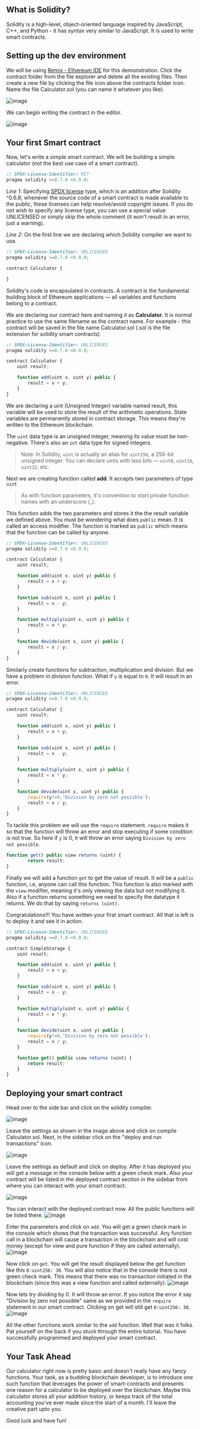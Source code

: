 ## What is Solidity?

Solidity is a high-level, object-oriented language inspired by JavaScript, C++, and Python - it has syntax very similar to JavaScript. It is used to write smart contracts.

## Setting up the dev environment

We will be using [Remix - Ethereum IDE](https://remix.ethereum.org/) for this demonstration. Click the contract folder from the file explorer and delete all the existing files. Then create a new file by clicking the file icon above the contracts folder icon. Name the file Calculator.sol (you can name it whatever you like).

![image](./Images/fileExp.png)

We can begin writing the contract in the editor.

![image](./Images/editor.png)

## Your first Smart contract

Now, let's write a simple smart contract. We will be building a simple calculator (not the best use case of a smart contract).

```js
// SPDX-License-Identifier: MIT
pragma solidity >=0.7.0 <0.9.0;
```

_Line 1_: Specifying [SPDX license](https://spdx.org/licenses/) type, which is an addition after Solidity ^0.6.8; whenever the source code of a smart contract is made available to the public, these licenses can help resolve/avoid copyright issues. If you do not wish to specify any license type, you can use a special value UNLICENSED or simply skip the whole comment (it won’t result in an error, just a warning).

_Line 2_: On the first line we are declaring which Solidity compiler we want to use.

```js
// SPDX-License-Identifier: UNLICENSED
pragma solidity >=0.7.0 <0.9.0;

contract Calculator {

}
```

Solidity's code is encapsulated in contracts. A contract is the fundamental building block of Ethereum applications — all variables and functions belong to a contract.

We are declaring our contract here and naming it as **Calculator**. It is normal practice to use the same filename as the contract name. For example - this contract will be saved in the file name Calculator.sol (.sol is the file extension for solidity smart contracts).

```js
// SPDX-License-Identifier: UNLICENSED
pragma solidity >=0.7.0 <0.9.0;

contract Calculator {
    uint result;

    function add(uint x, uint y) public {
        result = x + y;
    }
}
```

We are declaring a uint (Unsigned Integer) variable named result, this variable will be used to store the result of the arithmetic operations. State variables are permanently stored in contract storage. This means they're written to the Ethereum blockchain.

The `uint` data type is an unsigned integer, meaning its value must be non-negative. There's also an `int` data type for signed integers.

> Note: In Solidity, `uint` is actually an alias for `uint256`, a 256-bit unsigned integer. You can declare uints with less bits — `uint8`, `uint16`, `uint32`, etc.

Next we are creating function called **add**. It accepts two parameters of type `uint`

> As with function parameters, it's convention to start private function names with an underscore (\_).

This function adds the two parameters and stores it the the result variable we defined above.
You must be wondering what does `public` mean. It is called an access modifier. The function is marked as `public` which means that the function can be called by anyone.

```js
// SPDX-License-Identifier: UNLICENSED
pragma solidity >=0.7.0 <0.9.0;

contract Calculator {
    uint result;

    function add(uint x, uint y) public {
        result = x + y;
    }

    function sub(uint x, uint y) public {
        result = x - y;
    }

    function multiply(uint x, uint y) public {
        result = x * y;
    }

    function devide(uint x, uint y) public {
        result = x / y;
    }
}
```

Similarly create functions for subtraction, multiplication and division.
But we have a problem in division function. What if `y` is equal to `0`. It will result in an error.

```js
// SPDX-License-Identifier: UNLICENSED
pragma solidity >=0.7.0 <0.9.0;

contract Calculator {
    uint result;

    function add(uint x, uint y) public {
        result = x + y;
    }

    function sub(uint x, uint y) public {
        result = x - y;
    }

    function multiply(uint x, uint y) public {
        result = x * y;
    }

    function devide(uint x, uint y) public {
        require(y!=0,'Division by zero not possible');
        result = x / y;
    }
}
```

To tackle this problem we will use the `require` statement.
`require` makes it so that the function will throw an error and stop executing if some condition is not true. So here if `y` is 0, it will throw an error saying `Division by zero not possible`.

```js
function get() public view returns (uint) {
        return result;
}
```

Finally we will add a function `get` to get the value of result. It will be a `public` function, i.e, anyone can call this function. This function is also marked with the `view` modifier, meaning it's only viewing the data but not modifying it.
Also if a function returns something we need to specify the datatype it returns. We do that by saying `returns (uint)`.

Congratulations!!!
You have written your first smart contract. All that is left is to deploy it and see it in action.

```js
// SPDX-License-Identifier: UNLICENSED
pragma solidity >=0.7.0 <0.9.0;

contract SimpleStorage {
    uint result;

    function add(uint x, uint y) public {
        result = x + y;
    }

    function sub(uint x, uint y) public {
        result = x - y;
    }

    function multiply(uint x, uint y) public {
        result = x * y;
    }

    function devide(uint x, uint y) public {
        require(y!=0,'Division by zero not possible');
        result = x / y;
    }

    function get() public view returns (uint) {
        return result;
    }
}
```

## Deploying your smart contract

Head over to the side bar and click on the solidity compiler.

![image](./Images/compilerOption.png)

Leave the settings as shown in the image above and click on compile Calculator.sol.
Next, in the sidebar click on the "deploy and run transactions" icon.

![image](./Images/deploy.png)

Leave the settings as default and click on deploy.
After it has deployed you will get a message in the console below with a green check mark. Also your contract will be listed in the deployed contract section in the sidebar from where you can interact with your smart contract.

![image](./Images/deployed.png)

You can interact with the deployed contract now. All the public functions will be listed there.
![image](./Images/interactions.png)

Enter the parameters and click on `add`. You will get a green check mark in the console which shows that the transaction was successful. Any function call in a blockchain will cause a transaction in the blockchain and will cost money (except for view and pure function if they are called externally).
![image](./Images/add.png)

Now click on `get`. You will get the result displayed below the get function like this `0:uint256: 30`. You will also notice that in the console there is not green check mark. This means that there was no transaction initiated in the blockchain (since this was a view function and called externally).
![image](./Images/get.png)

Now lets try dividing by 0. It will throw an error. If you notice the error it say "Division by zero not possible" same as we provided in the `require` statement in our smart contract. Clicking on get will still get `0:uint256: 30`.
![image](./Images/divide.png)

All the other functions work similar to the `add` function.
Well that was it folks. Pat yourself on the back if you stuck through the entire tutorial. You have successfully programmed and deployed your smart contract. 

## Your Task Ahead

Our calculator right now is pretty basic and doesn't really have any fancy functions. Your task, as a budding blockchain developer, is to introduce one such function that leverages the power of smart-contracts and presents one reason for a calculator to be deployed over the blockchain. Maybe this calculator stores all your addition history, or keeps track of the total accounting you've ever made since the start of a month. I'll leave the creative part upto you.

Good luck and have fun!

